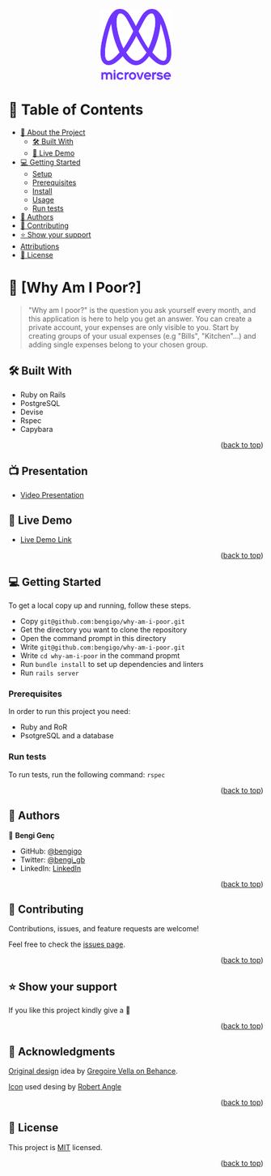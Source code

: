 <a name="readme-top"></a>
<div align="center">
  <img src="murple_logo.png" alt="logo" width="140"  height="auto" />
  <br/>
</div>

# 📗 Table of Contents

- [📖 About the Project](#about-project)
  - [🛠 Built With](#built-with)
  - [🚀 Live Demo](#live-demo)
- [💻 Getting Started](#getting-started)
  - [Setup](#setup)
  - [Prerequisites](#prerequisites)
  - [Install](#install)
  - [Usage](#usage)
  - [Run tests](#run-tests)
- [👥 Authors](#authors)
- [🤝 Contributing](#contributing)
- [⭐️ Show your support](#support)
- [Attributions](#acknowledgements)
- [📝 License](#license)

<!-- PROJECT DESCRIPTION -->

# 📖 [Why Am I Poor?] <a name="about-project"></a>

> "Why am I poor?" is the question you ask yourself every month, and this application is here to help you get an answer. You can create a private account, your expenses are only visible to you. Start by creating groups of your usual expenses (e.g "Bills", "Kitchen"...) and adding single expenses belong to your chosen group.

## 🛠 Built With <a name="built-with"></a>
 - Ruby on Rails
 - PostgreSQL
 - Devise
 - Rspec
 - Capybara


<p align="right">(<a href="#readme-top">back to top</a>)</p>

## 📺 Presentation

- [Video Presentation](https://www.loom.com/share/4b8fbba47e7e44d08147ea72f58009bc)

## 🚀 Live Demo <a name="live-demo"></a>

- [Live Demo Link](https://why-am-i-poor.onrender.com)

<p align="right">(<a href="#readme-top">back to top</a>)</p>

## 💻 Getting Started <a name="getting-started"></a>

To get a local copy up and running, follow these steps.
 - Copy `git@github.com:bengigo/why-am-i-poor.git`
 - Get the directory you want to clone the repository
 - Open the command prompt in this directory
 - Write `git@github.com:bengigo/why-am-i-poor.git`
 - Write `cd why-am-i-poor` in the command propmt
 - Run `bundle install` to set up dependencies and linters
 - Run `rails server`

### Prerequisites

In order to run this project you need:

 - Ruby and RoR
 - PsotgreSQL and a database


### Run tests

To run tests, run the following command:
 `rspec`

<p align="right">(<a href="#readme-top">back to top</a>)</p>

## 👥 Authors <a name="authors"></a>

👤 **Bengi Genç**

- GitHub: [@bengigo](https://github.com/bengigo)
- Twitter: [@bengi_gb](https://twitter.com/bengi_gb)
- LinkedIn: [LinkedIn](https://www.linkedin.com/in/bengigenc/)

<p align="right">(<a href="#readme-top">back to top</a>)</p>

## 🤝 Contributing <a name="contributing"></a>

Contributions, issues, and feature requests are welcome!

Feel free to check the [issues page](https://github.com/bengigo/why-am-i-poor/issues).

<p align="right">(<a href="#readme-top">back to top</a>)</p>

## ⭐️ Show your support <a name="support"></a>

If you like this project kindly give a 🌟

<p align="right">(<a href="#readme-top">back to top</a>)</p>

## 🙏 Acknowledgments <a name="acknowledgements"></a>

[Original design](https://www.behance.net/gallery/19759151/Snapscan-iOs-design-and-branding?tracking_source=) idea by [Gregoire Vella on Behance](https://www.behance.net/gregoirevella).

[Icon](https://www.flaticon.com/free-icon/backward_8978552?related_id=8978552&origin=search) used desing by [Robert Angle](https://www.flaticon.com/authors/robert-angle)

<p align="right">(<a href="#readme-top">back to top</a>)</p>

## 📝 License <a name="license"></a>

This project is [MIT](MIT.md) licensed.

<p align="right">(<a href="#readme-top">back to top</a>)</p>